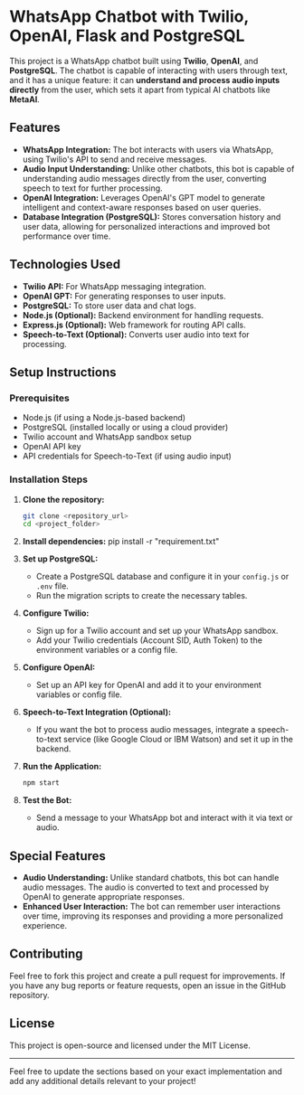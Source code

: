 # WhatsApp Chatbot with Twilio, OpenAI, Flask and PostgreSQL

This project is a WhatsApp chatbot built using **Twilio**, **OpenAI**, and **PostgreSQL**. The chatbot is capable of interacting with users through text, and it has a unique feature: it can **understand and process audio inputs directly** from the user, which sets it apart from typical AI chatbots like **MetaAI**.

## Features

- **WhatsApp Integration:** The bot interacts with users via WhatsApp, using Twilio's API to send and receive messages.
- **Audio Input Understanding:** Unlike other chatbots, this bot is capable of understanding audio messages directly from the user, converting speech to text for further processing.
- **OpenAI Integration:** Leverages OpenAI's GPT model to generate intelligent and context-aware responses based on user queries.
- **Database Integration (PostgreSQL):** Stores conversation history and user data, allowing for personalized interactions and improved bot performance over time.

## Technologies Used

- **Twilio API:** For WhatsApp messaging integration.
- **OpenAI GPT:** For generating responses to user inputs.
- **PostgreSQL:** To store user data and chat logs.
- **Node.js (Optional):** Backend environment for handling requests.
- **Express.js (Optional):** Web framework for routing API calls.
- **Speech-to-Text (Optional):** Converts user audio into text for processing.

## Setup Instructions

### Prerequisites

- Node.js (if using a Node.js-based backend)
- PostgreSQL (installed locally or using a cloud provider)
- Twilio account and WhatsApp sandbox setup
- OpenAI API key
- API credentials for Speech-to-Text (if using audio input)

### Installation Steps

1. **Clone the repository:**
   ```bash
   git clone <repository_url>
   cd <project_folder>
   ```

2. **Install dependencies:**
   pip install -r "requirement.txt"

3. **Set up PostgreSQL:**
   - Create a PostgreSQL database and configure it in your `config.js` or `.env` file.
   - Run the migration scripts to create the necessary tables.

4. **Configure Twilio:**
   - Sign up for a Twilio account and set up your WhatsApp sandbox.
   - Add your Twilio credentials (Account SID, Auth Token) to the environment variables or a config file.

5. **Configure OpenAI:**
   - Set up an API key for OpenAI and add it to your environment variables or config file.

6. **Speech-to-Text Integration (Optional):**
   - If you want the bot to process audio messages, integrate a speech-to-text service (like Google Cloud or IBM Watson) and set it up in the backend.

7. **Run the Application:**
   ```bash
   npm start
   ```

8. **Test the Bot:**
   - Send a message to your WhatsApp bot and interact with it via text or audio.

## Special Features

- **Audio Understanding:** Unlike standard chatbots, this bot can handle audio messages. The audio is converted to text and processed by OpenAI to generate appropriate responses.
- **Enhanced User Interaction:** The bot can remember user interactions over time, improving its responses and providing a more personalized experience.

## Contributing

Feel free to fork this project and create a pull request for improvements. If you have any bug reports or feature requests, open an issue in the GitHub repository.

## License

This project is open-source and licensed under the MIT License.

---

Feel free to update the sections based on your exact implementation and add any additional details relevant to your project!
